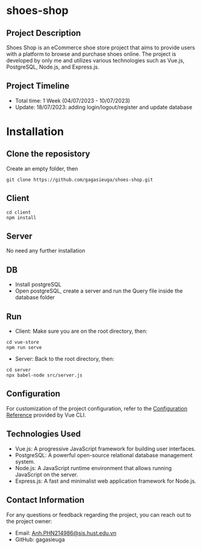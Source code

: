 # shoes-shop

## Project Description

Shoes Shop is an eCommerce shoe store project that aims to provide users with a platform to browse and purchase shoes online. The project is developed by only me and utilizes various technologies such as Vue.js, PostgreSQL, Node.js, and Express.js.


## Project Timeline
- Total time: 1 Week (04/07/2023 - 10/07/2023) 
- Update: 18/07/2023: adding login/logout/register and update database

# Installation
## Clone the reposistory
Create an empty folder, then
```
git clone https://github.com/gagasieuga/shoes-shop.git
```

## Client
```
cd client
npm install
```
## Server 
No need any further installation
## DB
- Install postgreSQL
- Open postgreSQL, create a server and run the Query file inside the database folder

## Run 
- Client:
Make sure you are on the root directory, then:
```
cd vue-store
npm run serve
```
- Server:
Back to the root directory, then:
```
cd server
npx babel-node src/server.js
```
## Configuration

For customization of the project configuration, refer to the [Configuration Reference](https://cli.vuejs.org/config/) provided by Vue CLI.

## Technologies Used

- Vue.js: A progressive JavaScript framework for building user interfaces.
- PostgreSQL: A powerful open-source relational database management system.
- Node.js: A JavaScript runtime environment that allows running JavaScript on the server.
- Express.js: A fast and minimalist web application framework for Node.js.

## Contact Information

For any questions or feedback regarding the project, you can reach out to the project owner:

- Email: Anh.PHN214986@sis.hust.edu.vn
- GitHub: gagasieuga
